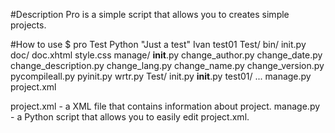 #Description
Pro is a simple script that allows
 you to creates simple projects.

#How to use
$ pro Test Python "Just a test" Ivan test01
Test/
	bin/
		init.py
	doc/
		doc.xhtml
		style.css
	manage/
		__init__.py
		change_author.py
		change_date.py
		change_description.py
		change_lang.py
		change_name.py
		change_version.py
		pycompileall.py
		pyinit.py
		wrtr.py
	Test/
		init.py
	__init__.py
	test01/
		...
	manage.py
	project.xml

project.xml - a XML file that
contains information about project.
manage.py - a Python script that
allows you to easily edit
project.xml.
